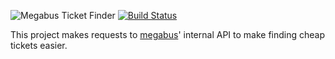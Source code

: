 ![Megabus Ticket Finder](https://i.imgur.com/qwyBbqT.png)
[![Build Status](https://travis-ci.org/varughese/bus-finder.svg?branch=master)](https://travis-ci.org/varughese/bus-finder)

This project makes requests to [megabus](megabus.com)' internal API to make finding cheap tickets easier.

